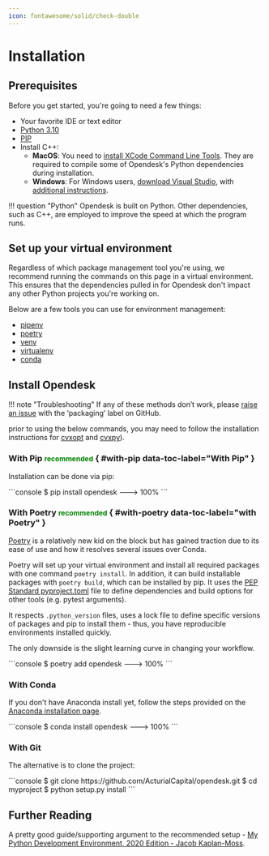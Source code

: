 ```yaml
---
icon: fontawesome/solid/check-double
---
```


# Installation

## Prerequisites

Before you get started, you're going to need a few things:

* Your favorite IDE or text editor
* [Python 3.10](https://www.python.org/downloads/)
* [PIP](https://pip.pypa.io/en/stable/installation/)
* Install C++:
    * **MacOS**: You need to [install XCode Command Line Tools](https://osxdaily.com/2014/02/12/install-command-line-tools-mac-os-x/). They are required to compile some of Opendesk's Python dependencies during installation.
    * **Windows**: For Windows users, [download Visual Studio](https://visualstudio.microsoft.com/thank-you-downloading-visual-studio/?sku=BuildTools&rel=16), with [additional instructions](https://docs.google.com/presentation/d/0B4GsMXCRaSSIOWpYQkstajlYZ0tPVkNQSElmTWh1dXFaYkJr/edit?usp=sharing&ouid=117107708911390632479&resourcekey=0-HEezB2NFstz1GjKDkroJSQ&rtpof=true&sd=true).

!!! question "Python"
    Opendesk is built on Python. Other dependencies, such as C++, are employed to improve the speed at which the program runs.

## Set up your virtual environment

Regardless of which package management tool you're using, we recommend running the commands on this page in a virtual environment. This ensures that the dependencies pulled in for Opendesk don't impact any other Python projects you're working on.

Below are a few tools you can use for environment management:

* [pipenv](https://pipenv-fork.readthedocs.io/en/latest/)
* [poetry](https://python-poetry.org/)
* [venv](https://docs.python.org/3/library/venv.html)
* [virtualenv](https://virtualenv.pypa.io/en/latest/)
* [conda](https://www.anaconda.com/distribution/)

## Install Opendesk

!!! note "Troubleshooting"
    If any of these methods don’t work, please [raise an issue](https://github.com/ActurialCapital/xyz/issues) with the ‘packaging’ label on GitHub.

prior to using the below commands, you may need to follow the installation instructions for [cvxopt](https://cvxopt.org/install/index.html#) and [cvxpy](https://www.cvxpy.org/install/)).

### With Pip <small style="color:green">recommended</small> { #with-pip data-toc-label="With Pip" }

Installation can be done via pip:

<div class="termy">
  ```console
  $ pip install opendesk
  ---> 100%
  ```
</div>

### With Poetry <small style="color:green">recommended</small> { #with-poetry data-toc-label="with Poetry" }

[Poetry](https://python-poetry.org/) is a relatively new kid on the block but has gained traction due to its ease of use and how it resolves several issues over Conda.

Poetry will set up your virtual environment and install all required packages with one command `poetry install`. In addition, it can build installable packages with `poetry build`, which can be installed by pip. It uses the [PEP Standard pyproject.toml](https://www.python.org/dev/peps/pep-0518/) file to define dependencies and build options for other tools (e.g. pytest arguments).

It respects `.python_version` files, uses a lock file to define specific versions of packages and pip to install them - thus, you have reproducible environments installed quickly.

The only downside is the slight learning curve in changing your workflow.

<div class="termy">
  ```console
  $ poetry add opendesk
  ---> 100%
  ```
</div>

### With Conda

If you don't have Anaconda install yet, follow the steps provided on the [Anaconda installation page](https://docs.anaconda.com/anaconda/install/windows/).

<div class="termy">
  ```console
  $ conda install opendesk
  ---> 100%
  ```
</div>


### With Git 

The alternative is to clone the project:

<div class="termy">
  ```console
  $ git clone https://github.com/ActurialCapital/opendesk.git
  $ cd myproject
  $ python setup.py install
  ```
</div>

## Further Reading

A pretty good guide/supporting argument to the recommended setup - [My Python Development Environment, 2020 Edition - Jacob Kaplan-Moss](https://jacobian.org/2019/nov/11/python-environment-2020/).
